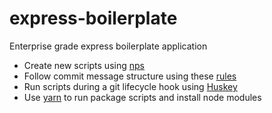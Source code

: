# express-boilerplate
Enterprise grade express boilerplate application

- Create new scripts using [nps](https://www.npmjs.com/package/nps)
- Follow commit message structure using these [rules](https://commitlint.js.org/#/reference-rules)
- Run scripts during a git lifecycle hook using [Huskey](https://github.com/typicode/husky)
- Use [yarn](https://classic.yarnpkg.com/en/) to run package scripts and install node modules